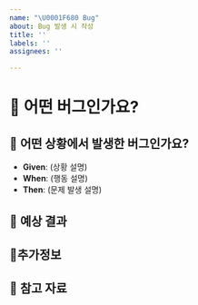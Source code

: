 ```yaml
---
name: "\U0001F680 Bug"
about: Bug 발생 시 작성
title: ''
labels: ''
assignees: ''

---
```


# 🚀 어떤 버그인가요?

<!--- 어떤 버그인지 간결하게 설명해주세요 -->

## 📌 어떤 상황에서 발생한 버그인가요?

<!--- (가능하면) Given-When-Then 형식으로 서술해주세요 -->

- **Given**: (상황 설명)
- **When**: (행동 설명)
- **Then**: (문제 발생 설명)

## 🎯 예상 결과

<!--- 예상했던 정상적인 결과가 어떤 것이었는지 설명해주세요 -->

## 📍추가정보

<!--- 추가적인 로그, 스크린샷, 또는 관련 정보가 있다면 첨부해주세요. -->

## 📁 참고 자료

<!--- 참고 자료가 있다면 작성해 주세요. -->
